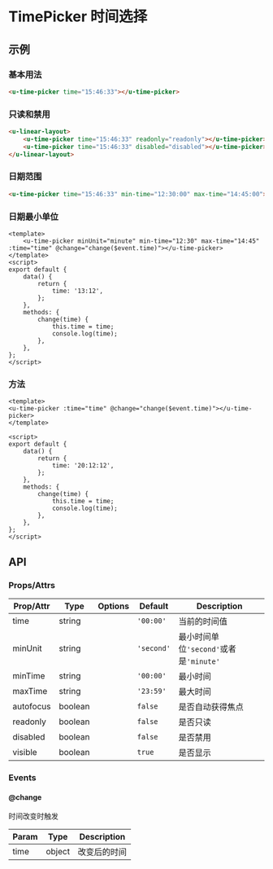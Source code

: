 <!-- 该 README.md 根据 api.yaml 和 docs/*.md 自动生成，为了方便在 GitHub 和 NPM 上查阅。如需修改，请查看源文件 -->

# TimePicker 时间选择

## 示例
### 基本用法

``` html
<u-time-picker time="15:46:33"></u-time-picker>
```

### 只读和禁用
``` html
<u-linear-layout>
    <u-time-picker time="15:46:33" readonly="readonly"></u-time-picker>
    <u-time-picker time="15:46:33" disabled="disabled"></u-time-picker>
</u-linear-layout>
```

### 日期范围
``` html
<u-time-picker time="15:46:33" min-time="12:30:00" max-time="14:45:00"></u-time-picker>
```

### 日期最小单位
``` vue
<template>
    <u-time-picker minUnit="minute" min-time="12:30" max-time="14:45" :time="time" @change="change($event.time)"></u-time-picker>
</template>
<script>
export default {
	data() {
		return {
			time: '13:12',
		};
	},
    methods: {
        change(time) {
            this.time = time;
            console.log(time);
        },
    },
};
</script>
```
### 方法

``` vue
<template>
<u-time-picker :time="time" @change="change($event.time)"></u-time-picker>
</template>

<script>
export default {
	data() {
		return {
			time: '20:12:12',
		};
	},
    methods: {
        change(time) {
            this.time = time;
            console.log(time);
        },
    },
};
</script>
```

## API
### Props/Attrs

| Prop/Attr | Type | Options | Default | Description |
| --------- | ---- | ------- | ------- | ----------- |
| time | string |  | `'00:00'` | 当前的时间值 |
| minUnit | string |  | `'second'` | 最小时间单位`'second'`或者是`'minute'` |
| minTime | string |  | `'00:00'` | 最小时间 |
| maxTime | string |  | `'23:59'` | 最大时间 |
| autofocus | boolean |  | `false` | 是否自动获得焦点 |
| readonly | boolean |  | `false` | 是否只读 |
| disabled | boolean |  | `false` | 是否禁用 |
| visible | boolean |  | `true` | 是否显示 |

### Events

#### @change

时间改变时触发

| Param | Type | Description |
| ----- | ---- | ----------- |
| time | object | 改变后的时间 |
